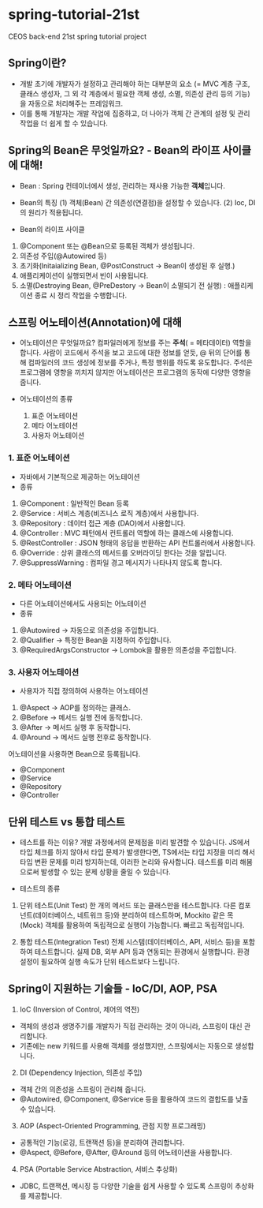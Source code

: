 # spring-tutorial-21st
CEOS back-end 21st spring tutorial project


## Spring이란?
- 개발 초기에 개발자가 설정하고 관리해야 하는 대부분의 요소
  (= MVC 계층 구조, 클래스 생성자, 그 외 각 계층에서 필요한 객체 생성, 소멸, 의존성 관리 등의 기능)을 자동으로 처리해주는 프레임워크.
- 이를 통해 개발자는 개발 작업에 집중하고, 더 나아가 객체 간 관계의 설정 및 관리 작업을 더 쉽게 할 수 있습니다.


## Spring의 Bean은 무엇일까요? - Bean의 라이프 사이클에 대해!
- Bean : Spring 컨테이너에서 생성, 관리하는 재사용 가능한 **객체**입니다.
- Bean의 특징
  (1) 객체(Bean) 간 의존성(연결점)을 설정할 수 있습니다.
  (2) Ioc, DI의 원리가 적용됩니다.


- Bean의 라이프 사이클
1. @Component 또는 @Bean으로 등록된 객체가 생성됩니다.
2. 의존성 주입(@Autowired 등)
3. 초기화(Initaializing Bean, @PostConstruct -> Bean이 생성된 후 실행.)
4. 애플리케이션이 실행되면서 빈이 사용됩니다.
5. 소멸(Destroying Bean, @PreDestory -> Bean이 소멸되기 전 실행) : 애플리케이션 종료 시 정리 작업을 수행합니다.



## 스프링 어노테이션(Annotation)에 대해
- 어노테이션은 무엇일까요?
  컴파일러에게 정보를 주는 **주석**( = 메타데이터) 역할을 합니다.
  사람이 코드에서 주석을 보고 코드에 대한 정보를 얻듯,
  @ 뒤의 단어를 통해 컴파일러의 코드 생성에 정보를 주거나, 특정 행위를 하도록 유도합니다.
  주석은 프로그램에 영향을 끼치지 않지만 어노테이션은 프로그램의 동작에 다양한 영향을 줍니다.

- 어노테이션의 종류
  1. 표준 어노테이션
  2. 메타 어노테이션
  3. 사용자 어노테이션


### 1. 표준 어노테이션
- 자바에서 기본적으로 제공하는 어노테이션
- 종류
1) @Component : 일반적인 Bean 등록
2) @Service : 서비스 계층(비즈니스 로직 계층)에서 사용합니다.
3) @Repository : 데이터 접근 계층 (DAO)에서 사용합니다.
4) @Controller : MVC 패턴에서 컨트롤러 역할에 하는 클래스에 사용합니다.
5) @RestController : JSON 형태의 응답을 반환하는 API 컨트롤러에서 사용합니다.
6) @Override : 상위 클래스의 메서드를 오버라이딩 한다는 것을 알립니다.
7) @SuppressWarning : 컴파일 경고 메시지가 나타나지 않도록 합니다.


### 2. 메타 어노테이션
- 다른 어노테이션에서도 사용되는 어노테이션
- 종류
1) @Autowired → 자동으로 의존성을 주입합니다.
2) @Qualifier → 특정한 Bean을 지정하여 주입합니다.
3) @RequiredArgsConstructor → Lombok을 활용한 의존성을 주입합니다.


### 3. 사용자 어노테이션
- 사용자가 직접 정의하여 사용하는 어노테이션
1) @Aspect → AOP를 정의하는 클래스.
2) @Before → 메서드 실행 전에 동작합니다.
3) @After → 메서드 실행 후 동작합니다.
4) @Around → 메서드 실행 전후로 동작합니다.


어노테이션을 사용하면 Bean으로 등록됩니다.
- @Component
- @Service
- @Repository
- @Controller


## 단위 테스트 vs 통합 테스트

- 테스트를 하는 이유?
개발 과정에서의 문제점을 미리 발견할 수 있습니다.
JS에서 타입 체크를 하지 않아서 타입 문제가 발생한다면,
TS에서는 타입 지정을 미리 해서 타입 변환 문제를 미리 방지하는데, 이러한 논리와 유사합니다.
테스트를 미리 해봄으로써 발생할 수 있는 문제 상황을 줄일 수 있습니다.

- 테스트의 종류
1. 단위 테스트(Unit Test)
한 개의 메서드 또는 클래스만을 테스트합니다.
다른 컴포넌트(데이터베이스, 네트워크 등)와 분리하여 테스트하며,
Mockito 같은 목(Mock) 객체를 활용하여 독립적으로 실행이 가능합니다.
빠르고 독립적입니다.


3. 통합 테스트(Integration Test)
전체 시스템(데이터베이스, API, 서비스 등)을 포함하여 테스트합니다.
실제 DB, 외부 API 등과 연동되는 환경에서 실행합니다.
환경 설정이 필요하여 실행 속도가 단위 테스트보다 느립니다.


## Spring이 지원하는 기술들 - IoC/DI, AOP, PSA

1. IoC (Inversion of Control, 제어의 역전)
- 객체의 생성과 생명주기를 개발자가 직접 관리하는 것이 아니라, 스프링이 대신 관리합니다.
- 기존에는 new 키워드를 사용해 객체를 생성했지만, 스프링에서는 자동으로 생성합니다.

2. DI (Dependency Injection, 의존성 주입)
- 객체 간의 의존성을 스프링이 관리해 줍니다.
- @Autowired, @Component, @Service 등을 활용하여 코드의 결합도를 낮출 수 있습니다.

3. AOP (Aspect-Oriented Programming, 관점 지향 프로그래밍)
- 공통적인 기능(로깅, 트랜잭션 등)을 분리하여 관리합니다.
- @Aspect, @Before, @After, @Around 등의 어노테이션을 사용합니다.

4. PSA (Portable Service Abstraction, 서비스 추상화)
- JDBC, 트랜잭션, 메시징 등 다양한 기술을 쉽게 사용할 수 있도록 스프링이 추상화를 제공합니다.
